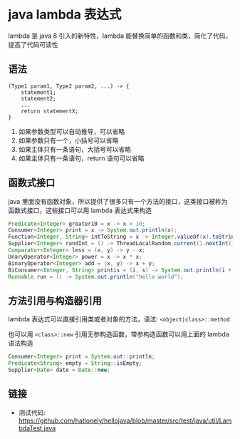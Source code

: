 # java lambda 表达式

lambda 是 java 8 引入的新特性，lambda 能替换简单的函数和类，简化了代码，提高了代码可读性

## 语法

```
(Type1 param1, Type2 param2, ...) -> {
    statement1;
    statement2;
    ...
    return statementX;
}
```

1. 如果参数类型可以自动推导，可以省略
2. 如果参数只有一个，小括号可以省略
3. 如果主体只有一条语句，大括号可以省略
4. 如果主体只有一条语句，return 语句可以省略


## 函数式接口

java 里面没有函数对象，所以提供了很多只有一个方法的接口，这类接口被称为函数式接口，这些接口可以用 lambda 表达式来构造

``` java
Predicate<Integer> greater10 = x -> x > 10;
Consumer<Integer> print = x -> System.out.println(x);
Function<Integer, String> intToString = x -> Integer.valueOf(x).toString();
Supplier<Integer> randInt = () -> ThreadLocalRandom.current().nextInt();
Comparator<Integer> less = (x, y) -> y - x;
UnaryOperator<Integer> power = x -> x * x;
BinaryOperator<Integer> add = (x, y) -> x + y;
BiConsumer<Integer, String> printis = (i, s) -> System.out.println(i + s);
Runnable run = () -> System.out.println("hello world");
```

## 方法引用与构造器引用

lambda 表达式可以直接引用类或者对象的方法，语法: `<object|class>::method`

也可以用 `<class>::new` 引用无参构造函数，带参构造函数可以用上面的 lambda 语法构造

``` java
Consumer<Integer> print = System.out::println;
Predicate<String> empty = String::isEmpty;
Supplier<Date> date = Date::new;
```

## 链接

- 测试代码: <https://github.com/hatlonely/hellojava/blob/master/src/test/java/util/LambdaTest.java>
